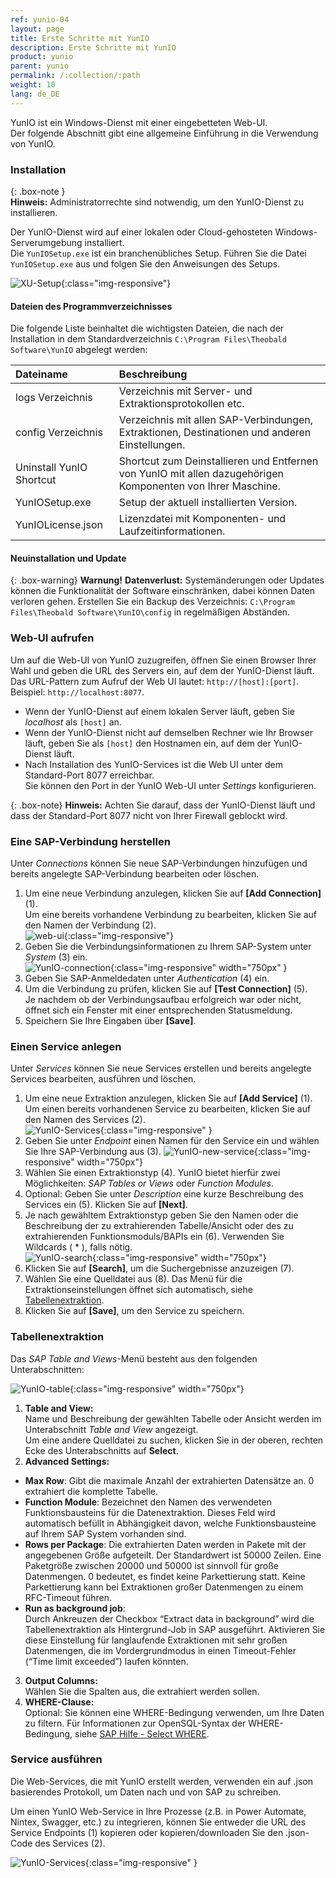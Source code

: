 ```yaml
---
ref: yunio-04
layout: page
title: Erste Schritte mit YunIO
description: Erste Schritte mit YunIO
product: yunio
parent: yunio
permalink: /:collection/:path
weight: 10
lang: de_DE
---
```


YunIO ist ein Windows-Dienst mit einer eingebetteten Web-UI. <br>
Der folgende Abschnitt gibt eine allgemeine Einführung in die Verwendung von YunIO.

### Installation

{: .box-note }																   
**Hinweis:** Administratorrechte sind notwendig, um den YunIO-Dienst zu installieren.

Der YunIO-Dienst wird auf einer lokalen oder Cloud-gehosteten Windows-Serverumgebung installiert. <br>
Die `YunIOSetup.exe` ist ein branchenübliches Setup. 
Führen Sie die Datei `YunIOSetup.exe` aus und folgen Sie den Anweisungen des Setups.

![XU-Setup](/img/content/yunio/yunio-setup.png){:class="img-responsive"}

#### Dateien des Programmverzeichnisses
Die folgende Liste beinhaltet die wichtigsten Dateien, die nach der Installation in dem Standardverzeichnis `C:\Program Files\Theobald Software\YunIO` abgelegt werden:

|Dateiname | Beschreibung |
|:----|:---|
| logs Verzeichnis| Verzeichnis mit Server- und Extraktionsprotokollen etc. |
| config Verzeichnis | Verzeichnis mit allen SAP-Verbindungen, Extraktionen, Destinationen und anderen Einstellungen.|
| Uninstall YunIO Shortcut | Shortcut zum Deinstallieren und Entfernen von YunIO mit allen dazugehörigen Komponenten von Ihrer Maschine. |
| YunIOSetup.exe| Setup der aktuell installierten Version. |
| YunIOLicense.json | Lizenzdatei mit Komponenten- und Laufzeitinformationen. |


#### Neuinstallation und Update

{: .box-warning}
**Warnung!** **Datenverlust:**
Systemänderungen oder Updates können die Funktionalität der Software einschränken, dabei können Daten verloren gehen. 
Erstellen Sie ein Backup des Verzeichnis: `C:\Program Files\Theobald Software\YunIO\config` in regelmäßigen Abständen.


### Web-UI aufrufen

Um auf die Web-UI von YunIO zuzugreifen, öffnen Sie einen Browser Ihrer Wahl und geben die URL des Servers ein, auf dem der YunIO-Dienst läuft.<br>
Das URL-Pattern zum Aufruf der Web UI lautet: `http://[host]:[port]`. Beispiel: `http://localhost:8077`.<br>
- Wenn der YunIO-Dienst auf einem lokalen Server läuft, geben Sie *localhost* als `[host]` an.
- Wenn der YunIO-Dienst nicht auf demselben Rechner wie Ihr Browser läuft, geben Sie als `[host]` den Hostnamen ein, auf dem der YunIO-Dienst läuft. <br>
- Nach Installation des YunIO-Services ist die Web UI unter dem Standard-Port 8077 erreichbar.<br>
Sie können den Port in der YunIO Web-UI unter *Settings* konfigurieren. <br>

{: .box-note}
**Hinweis:** Achten Sie darauf, dass der YunIO-Dienst läuft und dass der Standard-Port 8077 nicht von Ihrer Firewall geblockt wird.


### Eine SAP-Verbindung herstellen

Unter *Connections* können Sie neue SAP-Verbindungen hinzufügen und bereits angelegte SAP-Verbindung bearbeiten oder löschen. 

1. Um eine neue Verbindung anzulegen, klicken Sie auf **[Add Connection]** (1). <br>
Um eine bereits vorhandene Verbindung zu bearbeiten, klicken Sie auf den Namen der Verbindung (2).<br>
![web-ui](/img/content/yunio/web-ui.png){:class="img-responsive"}
2. Geben Sie die Verbindungsinformationen zu Ihrem SAP-System unter *System* (3) ein.<br>
![YunIO-connection](/img/content/yunio/yunio-connections.png){:class="img-responsive" width="750px" }
3. Geben Sie SAP-Anmeldedaten unter *Authentication* (4) ein.
4. Um die Verbindung zu prüfen, klicken Sie auf **[Test Connection]** (5).<br>
Je nachdem ob der Verbindungsaufbau erfolgreich war oder nicht, öffnet sich ein Fenster mit einer entsprechenden Statusmeldung.
5. Speichern Sie Ihre Eingaben über **[Save]**.


### Einen Service anlegen

Unter *Services* können Sie neue Services erstellen und bereits angelegte Services bearbeiten, ausführen und löschen.

1. Um eine neue Extraktion anzulegen, klicken Sie auf **[Add Service]** (1). <br>
Um einen bereits vorhandenen Service zu bearbeiten, klicken Sie auf den Namen des Services (2).<br>
![YunIO-Services](/img/content/yunio/yunio-services.png){:class="img-responsive" }
2. Geben Sie unter *Endpoint* einen Namen für den Service ein und wählen Sie Ihre SAP-Verbindung aus (3).
![YunIO-new-service](/img/content/yunio/create-table.png){:class="img-responsive" width="750px"}
3. Wählen Sie einen Extraktionstyp (4). YunIO bietet hierfür zwei Möglichkeiten: *SAP Tables or Views* oder *Function Modules*.
4. Optional: Geben Sie unter *Description* eine kurze Beschreibung des Services ein (5). Klicken Sie auf **[Next]**.
5. Je nach gewähltem Extraktionstyp geben Sie den Namen oder die Beschreibung der zu extrahierenden Tabelle/Ansicht oder des zu extrahierenden Funktionsmoduls/BAPIs ein (6). 
Verwenden Sie Wildcards ( * ), falls nötig. <br>
![YunIO-search](/img/content/yunio/search-table.png){:class="img-responsive" width="750px"}
6. Klicken Sie auf **[Search]**, um die Suchergebnisse anzuzeigen (7). 
7. Wählen Sie eine Quelldatei aus (8). Das Menü für die Extraktionseinstellungen öffnet sich automatisch, siehe [Tabellenextraktion](#tabellenextraktion).
8. Klicken Sie auf **[Save]**, um den Service zu speichern. <br>


### Tabellenextraktion

Das *SAP Table and Views*-Menü besteht aus den folgenden Unterabschnitten:

![YunIO-table](/img/content/yunio/table-settings.png){:class="img-responsive" width="750px"}

1. **Table and View:**<br>
Name und Beschreibung der gewählten Tabelle oder Ansicht werden im Unterabschnitt *Table and View* angezeigt.<br>
Um eine andere Quelldatei zu suchen, klicken Sie in der oberen, rechten Ecke des Unterabschnitts auf **Select**.
2. **Advanced Settings:**<br>
- **Max Row**: Gibt die maximale Anzahl der extrahierten Datensätze an. 0 extrahiert die komplette Tabelle.
- **Function Module**: Bezeichnet den Namen des verwendeten Funktionsbausteins für die Datenextraktion. Dieses Feld wird automatisch befüllt in Abhängigkeit davon, welche Funktionsbausteine auf Ihrem SAP System vorhanden sind. 
- **Rows per Package**: Die extrahierten Daten werden in Pakete mit der angegebenen Größe aufgeteilt. Der Standardwert ist 50000 Zeilen. 
Eine Paketgröße zwischen 20000 und 50000 ist sinnvoll für große Datenmengen. 0 bedeutet, es findet keine Parkettierung statt. 
Keine Parkettierung kann bei Extraktionen großer Datenmengen zu einem RFC-Timeout führen.
- **Run as background job**: <br>
Durch Ankreuzen der Checkbox “Extract data in background” wird die Tabellenextraktion als Hintergrund-Job in SAP ausgeführt. 
Aktivieren Sie diese Einstellung für langlaufende Extraktionen mit sehr großen Datenmengen, die im Vordergrundmodus in einen Timeout-Fehler (“Time limit exceeded”) laufen könnten.
3. **Output Columns:**<br>
Wählen Sie die Spalten aus, die extrahiert werden sollen.
4. **WHERE-Clause:**<br>
Optional: Sie können eine WHERE-Bedingung verwenden, um Ihre Daten zu filtern.
Für Informationen zur OpenSQL-Syntax der WHERE-Bedingung, siehe [SAP Hilfe - Select WHERE](https://help.sap.com/doc/abapdocu_752_index_htm/7.52/de-DE/abapwhere.htm?file=abapwhere.htm).

### Service ausführen

Die Web-Services, die mit YunIO erstellt werden, verwenden ein auf .json basierendes Protokoll, um Daten nach und von SAP zu schreiben.

Um einen YunIO Web-Service in Ihre Prozesse (z.B. in Power Automate, Nintex, Swagger, etc.) zu integrieren, können Sie entweder die URL des Service Endpoints (1) kopieren oder kopieren/downloaden Sie den .json-Code des Services (2).

![YunIO-Services](/img/content/yunio/yunio-run-services.png){:class="img-responsive" }


